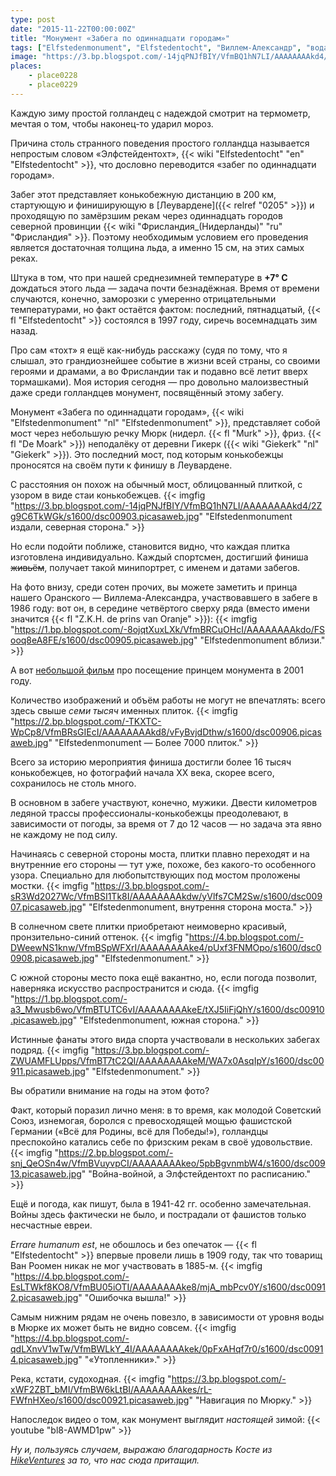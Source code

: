 ```yaml
---
type: post
date: "2015-11-22T00:00:00Z"
title: "Монумент «Забега по одиннадцати городам»"
tags: ["Elfstedenmonument", "Elfstedentocht", "Виллем-Александр", "вода", "интересное", "коньки", "лёд", "Леуварден", "мост", "Нидерланды", "спорт", "Фрисландия"]
image: "https://3.bp.blogspot.com/-14jqPNJfBIY/VfmBQ1hN7LI/AAAAAAAAkd4/2Zg9C6TkWGk/s1600/dsc00903.picasaweb.jpg"
places:
    - place0228
    - place0229
---
```


Каждую зиму простой голландец с надеждой смотрит на термометр, мечтая о том, чтобы наконец-то ударил мороз.

Причина столь странного поведения простого голландца называется непростым словом «Элфстейдентохт», {{< wiki "Elfstedentocht" "en" "Elfstedentocht" >}}, что дословно переводится «забег по одиннадцати городам».

<!--more-->

Забег этот представляет конькобежную дистанцию в 200 км, стартующую и финиширующую в [Леувардене]({{< relref "0205" >}}) и проходящую по замёрзшим рекам через одиннадцать городов северной провинции {{< wiki "Фрисландия_(Нидерланды)" "ru" "Фрисландия" >}}. Поэтому необходимым условием его проведения является достаточная толщина льда, а именно 15 см, на этих самых реках.

Штука в том, что при нашей среднезимней температуре в **+7° C** дождаться этого льда — задача почти безнадёжная. Время от времени случаются, конечно, заморозки с умеренно отрицательными температурами, но факт остаётся фактом: последний, пятнадцатый, {{< fl "Elfstedentocht" >}} состоялся в 1997 году, сиречь восемнадцать зим назад.

Про сам «тохт» я ещё как-нибудь расскажу (судя по тому, что я слышал, это грандиознейшее событие в жизни всей страны, со своими героями и драмами, а во Фрисландии так и подавно всё летит вверх тормашками). Моя история сегодня — про довольно малоизвестный даже среди голландцев монумент, посвящённый этому забегу.

Монумент «Забега по одиннадцати городам», {{< wiki "Elfstedenmonument" "nl" "Elfstedenmonument" >}}, представляет собой мост через небольшую речку Мюрк (нидерл. {{< fl "Murk" >}}, фриз. {{< fl "De Moark" >}}) неподалёку от деревни Гикерк ({{< wiki "Giekerk" "nl" "Giekerk" >}}). Это последний мост, под которым конькобежцы проносятся на своём пути к финишу в Леувардене.

С расстояния он похож на обычный мост, облицованный плиткой, с узором в виде стаи конькобежцев.
{{< imgfig "https://3.bp.blogspot.com/-14jqPNJfBIY/VfmBQ1hN7LI/AAAAAAAAkd4/2Zg9C6TkWGk/s1600/dsc00903.picasaweb.jpg" "Elfstedenmonument издали, северная сторона." >}}

Но если подойти поближе, становится видно, что каждая плитка изготовлена индивидуально. Каждый спортсмен, достигший финиша ~~живьём~~, получает такой минипортрет, с именем и датами забегов.

На фото внизу, среди сотен прочих, вы можете заметить и принца нашего Оранского — Виллема-Александра, участвовавшего в забеге в 1986 году: вот он, в середине четвёртого сверху ряда (вместо имени значится {{< fl "Z.K.H. de prins van Oranje" >}}):
{{< imgfig "https://1.bp.blogspot.com/-8ojqtXuxLXk/VfmBRCuOHcI/AAAAAAAAkdo/FSooq8eA8FE/s1600/dsc00905.picasaweb.jpg" "Elfstedenmonument вблизи." >}}

А вот [небольшой фильм](https://www.youtube.com/watch?v=6bqPgFaD1jc) про посещение принцем монумента в 2001 году.

Количество изображений и объём работы не могут не впечатлять: всего здесь свыше *семи тысяч* именных плиток.
{{< imgfig "https://2.bp.blogspot.com/-TKXTC-WpCp8/VfmBRsGIEcI/AAAAAAAAkd8/vFyBvjdDthw/s1600/dsc00906.picasaweb.jpg" "Elfstedenmonument — Более 7000 плиток." >}}

Всего за историю мероприятия финиша достигли более 16 тысяч конькобежцев, но фотографий начала XX века, скорее всего, сохранилось не столь много.

В основном в забеге участвуют, конечно, мужики. Двести километров ледяной трассы профессионалы-конькобежцы преодолевают, в зависимости от погоды, за время от 7 до 12 часов — но задача эта явно не каждому не под силу.

Начинаясь с северной стороны моста, плитки плавно переходят и на внутренние его стороны — тут уже, похоже, без какого-то особенного узора. Специально для любопытствующих под мостом проложены мостки.
{{< imgfig "https://3.bp.blogspot.com/-sR3Wd2027Wc/VfmBSI1Tk8I/AAAAAAAAkdw/yVlfs7CM2Sw/s1600/dsc00907.picasaweb.jpg" "Elfstedenmonument, внутрення сторона моста." >}}

В солнечном свете плитки приобретают неимоверно красивый, пронзительно-синий оттенок.
{{< imgfig "https://4.bp.blogspot.com/-DWeewNS1knw/VfmBSpWFXrI/AAAAAAAAke4/pUxf3FNMOpo/s1600/dsc00908.picasaweb.jpg" "Elfstedenmonument." >}}

С южной стороны место пока ещё вакантно, но, если погода позволит, наверняка искусство распространится и сюда.
{{< imgfig "https://1.bp.blogspot.com/-a3_Mwusb6wo/VfmBTUTC6vI/AAAAAAAAkeE/tXJ5IiFjQhY/s1600/dsc00910.picasaweb.jpg" "Elfstedenmonument, южная сторона." >}}

Истинные фанаты этого вида спорта участвовали в нескольких забегах подряд.
{{< imgfig "https://3.bp.blogspot.com/-ZWUAMFLUpps/VfmBT7tC2QI/AAAAAAAAkeM/WA7x0AsqIpY/s1600/dsc00911.picasaweb.jpg" "Elfstedenmonument." >}}

Вы обратили внимание на годы на этом фото?

Факт, который поразил лично меня: в то время, как молодой Советский Союз, изнемогая, боролся с превосходящей мощью фашистской Германии («Всё для Родины, всё для Победы!»), голландцы преспокойно катались себе по фризским рекам в своё удовольствие.
{{< imgfig "https://2.bp.blogspot.com/-snj_QeOSn4w/VfmBVuyvpCI/AAAAAAAAkeo/5pbBgvnmbW4/s1600/dsc00913.picasaweb.jpg" "Война-войной, а Элфстейдентохт по расписанию." >}}

Ещё и погода, как пишут, была в 1941-42 гг. особенно замечательная. Войны здесь фактически не было, и пострадали от фашистов только несчастные евреи.

*Errare humanum est*, не обошлось и без опечаток — {{< fl "Elfstedentocht" >}} впервые провели лишь в 1909 году, так что товарищ Ван Роомен никак не мог участвовать в 1885-м.
{{< imgfig "https://4.bp.blogspot.com/-EsLTWkf8KO8/VfmBU05iOTI/AAAAAAAAke8/mjA_mbPcv0Y/s1600/dsc00912.picasaweb.jpg" "Ошибочка вышла!" >}}

Самым нижним рядам не очень повезло, в зависимости от уровня воды в Мюрке их может быть не видно совсем.
{{< imgfig "https://4.bp.blogspot.com/-qdLXnvV1wTw/VfmBWLkY_4I/AAAAAAAAkek/0pFxAHqf7r0/s1600/dsc00914.picasaweb.jpg" "«Утопленники»." >}}

Река, кстати, судоходная.
{{< imgfig "https://3.bp.blogspot.com/-xWF2ZBT_bMI/VfmBW6kLtBI/AAAAAAAAkes/rL-FWfnHXeo/s1600/dsc00921.picasaweb.jpg" "Навигация по Мюрку." >}}

Напоследок видео о том, как монумент выглядит *настоящей* зимой:
{{< youtube "bl8-AWMD1pw" >}}

*Ну и, пользуясь случаем, выражаю благодарность Косте из [HikeVentures](http://www.hikeventures.com/) за то, что нас сюда притащил.*
